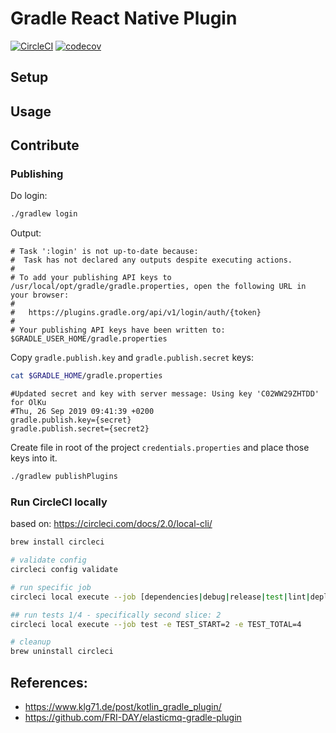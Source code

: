 # Gradle React Native Plugin

[![CircleCI](https://circleci.com/gh/klarna/gradle-react-native.svg?style=svg)](https://circleci.com/gh/klarna/gradle-react-native)
[![codecov](https://codecov.io/gh/klarna/gradle-react-native/branch/master/graph/badge.svg)](https://codecov.io/gh/klarna/gradle-react-native)

## Setup

## Usage

## Contribute

### Publishing

Do login:

```bash
./gradlew login
```
Output:
```text
# Task ':login' is not up-to-date because:
#  Task has not declared any outputs despite executing actions.
#
# To add your publishing API keys to /usr/local/opt/gradle/gradle.properties, open the following URL in your browser:
#
#   https://plugins.gradle.org/api/v1/login/auth/{token}
#
# Your publishing API keys have been written to: $GRADLE_USER_HOME/gradle.properties
```

Copy `gradle.publish.key` and `gradle.publish.secret` keys:
```bash
cat $GRADLE_HOME/gradle.properties
```

```text
#Updated secret and key with server message: Using key 'C02WW29ZHTDD' for OlKu
#Thu, 26 Sep 2019 09:41:39 +0200
gradle.publish.key={secret}
gradle.publish.secret={secret2}
```

Create file in root of the project `credentials.properties` and place those keys into it.

```bash
./gradlew publishPlugins
```

### Run CircleCI locally

based on: <https://circleci.com/docs/2.0/local-cli/>

```bash
brew install circleci

# validate config
circleci config validate

# run specific job
circleci local execute --job [dependencies|debug|release|test|lint|deploy] -e VAR1=FOO

## run tests 1/4 - specifically second slice: 2
circleci local execute --job test -e TEST_START=2 -e TEST_TOTAL=4 

# cleanup
brew uninstall circleci
```

## References:

* <https://www.klg71.de/post/kotlin_gradle_plugin/>
* <https://github.com/FRI-DAY/elasticmq-gradle-plugin>